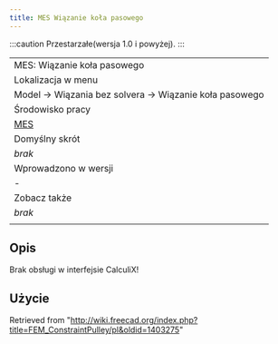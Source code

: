 ```yaml
---
title: MES Wiązanie koła pasowego
---
```


:::caution
Przestarzałe(wersja 1.0 i powyżej).
:::

|                                                       |
| ----------------------------------------------------- |
| MES: Wiązanie koła pasowego                           |
| Lokalizacja w menu                                    |
| Model → Wiązania bez solvera → Wiązanie koła pasowego |
| Środowisko pracy                                      |
| [MES](/FEM_Workbench/pl "FEM Workbench/pl")           |
| Domyślny skrót                                        |
| _brak_                                                |
| Wprowadzono w wersji                                  |
| -                                                     |
| Zobacz także                                          |
| _brak_                                                |
|                                                       |

## Opis

Brak obsługi w interfejsie CalculiX!

## Użycie

Retrieved from "<http://wiki.freecad.org/index.php?title=FEM_ConstraintPulley/pl&oldid=1403275>"
